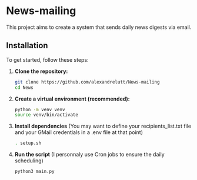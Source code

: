 # News-mailing

This project aims to create a system that sends daily news digests via email.

## Installation

To get started, follow these steps:

1. **Clone the repository:**

   ```bash
   git clone https://github.com/alexandrelutt/News-mailing
   cd News
   ```

2. **Create a virtual environment (recommended):**

   ```bash
   python -m venv venv
   source venv/bin/activate
   ```

3. **Install dependencies** (You may want to define your recipients_list.txt file and your GMail credentials in a .env file at that point)

   ```bash
   . setup.sh
   ```

4. **Run the script** (I personnaly use Cron jobs to ensure the daily scheduling)

   ```bash
   python3 main.py
   ```